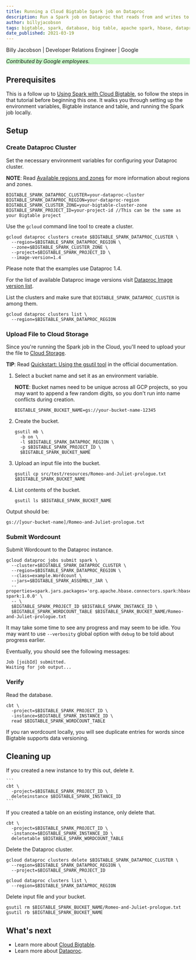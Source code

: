 ```yaml
---
title: Running a Cloud Bigtable Spark job on Dataproc 
description: Run a Spark job on Dataproc that reads from and writes to Cloud Bigtable. 
author: billyjacobson
tags: bigtable, spark, database, big table, apache spark, hbase, dataproc
date_published: 2021-03-19
---
```


Billy Jacobson | Developer Relations Engineer | Google

<p style="background-color:#CAFACA;"><i>Contributed by Google employees.</i></p>

## Prerequisites

This is a follow up to [Using Spark with Cloud Bigtable](https://cloud.google.com/community/tutorials/bigtable-spark),
so follow the steps in that tutorial before beginning this one. It walks you through setting up the environment
variables, Bigtable instance and table, and running the Spark job locally.


## Setup

### Create Dataproc Cluster

Set the necessary environment variables for configuring your Dataproc cluster.

**NOTE**: Read [Available regions and zones](https://cloud.google.com/compute/docs/regions-zones#available) for more information about regions and zones.

```
BIGTABLE_SPARK_DATAPROC_CLUSTER=your-dataproc-cluster
BIGTABLE_SPARK_DATAPROC_REGION=your-dataproc-region
BIGTABLE_SPARK_CLUSTER_ZONE=your-bigtable-cluster-zone
BIGTABLE_SPARK_PROJECT_ID=your-project-id //This can be the same as your Bigtable project 
```

Use the `gcloud` command line tool to create a cluster.
```
gcloud dataproc clusters create $BIGTABLE_SPARK_DATAPROC_CLUSTER \
  --region=$BIGTABLE_SPARK_DATAPROC_REGION \
  --zone=$BIGTABLE_SPARK_CLUSTER_ZONE \
  --project=$BIGTABLE_SPARK_PROJECT_ID \
  --image-version=1.4
```

Please note that the examples use Dataproc 1.4.

For the list of available Dataproc image versions visit [Dataproc Image version list](https://cloud.google.com/dataproc/docs/concepts/versioning/dataproc-versions).

List the clusters and make sure that `BIGTABLE_SPARK_DATAPROC_CLUSTER` is among them.

```
gcloud dataproc clusters list \
  --region=$BIGTABLE_SPARK_DATAPROC_REGION
```

### Upload File to Cloud Storage

Since you're running the Spark job in the Cloud, you'll need to upload your the file to [Cloud Storage](https://cloud.google.com/storage).

**TIP**: Read [Quickstart: Using the gsutil tool](https://cloud.google.com/storage/docs/quickstart-gsutil) in the official documentation.

1. Select a bucket name and set it as an environment variable. 

    **NOTE**: Bucket names need to be unique across all GCP projects, so you may want to append a few random digits, so you
don't run into name conflicts during creation.
    
    ```
    BIGTABLE_SPARK_BUCKET_NAME=gs://your-bucket-name-12345
    ```
    
1. Create the bucket.
    
    ```
    gsutil mb \
      -b on \
      -l $BIGTABLE_SPARK_DATAPROC_REGION \
      -p $BIGTABLE_SPARK_PROJECT_ID \
      $BIGTABLE_SPARK_BUCKET_NAME
    ```

1. Upload an input file into the bucket.

    ```
    gsutil cp src/test/resources/Romeo-and-Juliet-prologue.txt $BIGTABLE_SPARK_BUCKET_NAME
    ```

1. List contents of the bucket.

    ```
    gsutil ls $BIGTABLE_SPARK_BUCKET_NAME
    ```
   
Output should be:
```
gs://[your-bucket-name]/Romeo-and-Juliet-prologue.txt
```

### Submit Wordcount

Submit Wordcount to the Dataproc instance.

```
gcloud dataproc jobs submit spark \
  --cluster=$BIGTABLE_SPARK_DATAPROC_CLUSTER \
  --region=$BIGTABLE_SPARK_DATAPROC_REGION \
  --class=example.Wordcount \
  --jars=$BIGTABLE_SPARK_ASSEMBLY_JAR \
  --properties=spark.jars.packages='org.apache.hbase.connectors.spark:hbase-spark:1.0.0' \
  -- \
  $BIGTABLE_SPARK_PROJECT_ID $BIGTABLE_SPARK_INSTANCE_ID \
  $BIGTABLE_SPARK_WORDCOUNT_TABLE $BIGTABLE_SPARK_BUCKET_NAME/Romeo-and-Juliet-prologue.txt
```

It may take some time to see any progress and may seem to be idle. You may want to use `--verbosity` global option with `debug` to be told about progress earlier.

Eventually, you should see the following messages:

```text
Job [joibId] submitted.
Waiting for job output...
```

### Verify

Read the database.

```
cbt \
  -project=$BIGTABLE_SPARK_PROJECT_ID \
  -instance=$BIGTABLE_SPARK_INSTANCE_ID \
  read $BIGTABLE_SPARK_WORDCOUNT_TABLE
```

If you ran wordcount locally, you will see duplicate entries for words since Bigtable supports data versioning.

## Cleaning up

If you created a new instance to try this out, delete it. 

    ```
    cbt \
      -project=$BIGTABLE_SPARK_PROJECT_ID \
      deleteinstance $BIGTABLE_SPARK_INSTANCE_ID
    ```

If you created a table on an existing instance, only delete that.

    cbt \
      -project=$BIGTABLE_SPARK_PROJECT_ID \
      -instance=$BIGTABLE_SPARK_INSTANCE_ID \
      deletetable $BIGTABLE_SPARK_WORDCOUNT_TABLE



Delete the Dataproc cluster.

```
gcloud dataproc clusters delete $BIGTABLE_SPARK_DATAPROC_CLUSTER \
  --region=$BIGTABLE_SPARK_DATAPROC_REGION \
  --project=$BIGTABLE_SPARK_PROJECT_ID
```

```
gcloud dataproc clusters list \
  --region=$BIGTABLE_SPARK_DATAPROC_REGION
```

Delete input file and your bucket.

```
gsutil rm $BIGTABLE_SPARK_BUCKET_NAME/Romeo-and-Juliet-prologue.txt
gsutil rb $BIGTABLE_SPARK_BUCKET_NAME
```


## What's next

- Learn more about [Cloud Bigtable](https://cloud.google.com/bigtable/).
- Learn more about [Dataproc](https://cloud.google.com/dataproc).
